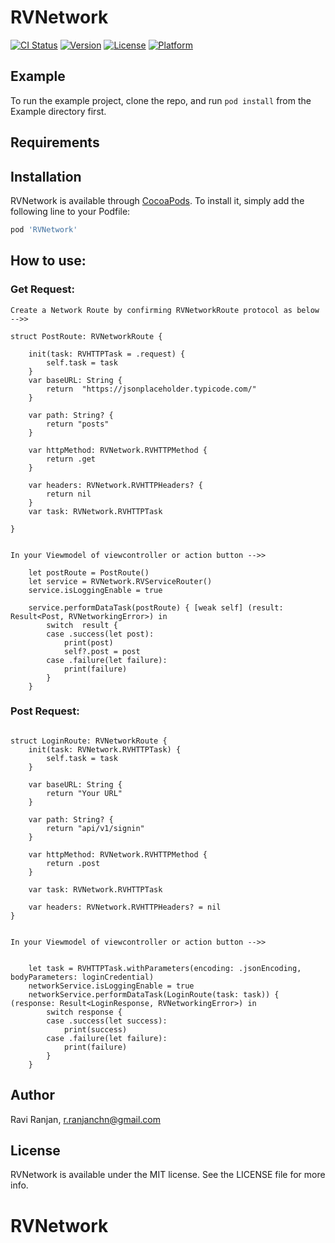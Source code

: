 # RVNetwork

[![CI Status](https://img.shields.io/travis/26132769/RVNetwork.svg?style=flat)](https://travis-ci.org/26132769/RVNetwork)
[![Version](https://img.shields.io/cocoapods/v/RVNetwork.svg?style=flat)](https://cocoapods.org/pods/RVNetwork)
[![License](https://img.shields.io/cocoapods/l/RVNetwork.svg?style=flat)](https://cocoapods.org/pods/RVNetwork)
[![Platform](https://img.shields.io/cocoapods/p/RVNetwork.svg?style=flat)](https://cocoapods.org/pods/RVNetwork)

## Example

To run the example project, clone the repo, and run `pod install` from the Example directory first.

## Requirements

## Installation

RVNetwork is available through [CocoaPods](https://cocoapods.org). To install
it, simply add the following line to your Podfile:

```ruby
pod 'RVNetwork'
```

## How to use:
### Get Request:


```
Create a Network Route by confirming RVNetworkRoute protocol as below -->>

struct PostRoute: RVNetworkRoute {
    
    init(task: RVHTTPTask = .request) {
        self.task = task
    }
    var baseURL: String {
        return  "https://jsonplaceholder.typicode.com/"
    }
    
    var path: String? {
        return "posts"
    }
    
    var httpMethod: RVNetwork.RVHTTPMethod {
        return .get
    }
    
    var headers: RVNetwork.RVHTTPHeaders? {
        return nil
    }
    var task: RVNetwork.RVHTTPTask
    
}


In your Viewmodel of viewcontroller or action button -->>

    let postRoute = PostRoute()
    let service = RVNetwork.RVServiceRouter()
    service.isLoggingEnable = true
        
    service.performDataTask(postRoute) { [weak self] (result: Result<Post, RVNetworkingError>) in
        switch  result {
        case .success(let post):
            print(post)
            self?.post = post
        case .failure(let failure):
            print(failure)
        }
    }

```


### Post Request:

```

struct LoginRoute: RVNetworkRoute {
    init(task: RVNetwork.RVHTTPTask) {
        self.task = task
    }
    
    var baseURL: String {
        return "Your URL"
    }
    
    var path: String? {
        return "api/v1/signin"
    }
    
    var httpMethod: RVNetwork.RVHTTPMethod {
        return .post
    }
    
    var task: RVNetwork.RVHTTPTask
    
    var headers: RVNetwork.RVHTTPHeaders? = nil
}


In your Viewmodel of viewcontroller or action button -->>


    let task = RVHTTPTask.withParameters(encoding: .jsonEncoding, bodyParameters: loginCredential)
    networkService.isLoggingEnable = true
    networkService.performDataTask(LoginRoute(task: task)) { (response: Result<LoginResponse, RVNetworkingError>) in
        switch response {
        case .success(let success):
            print(success)
        case .failure(let failure):
            print(failure)
        }
    }

```

## Author

Ravi Ranjan, r.ranjanchn@gmail.com

## License

RVNetwork is available under the MIT license. See the LICENSE file for more info.
# RVNetwork
